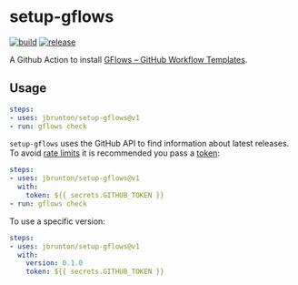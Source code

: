 # setup-gflows

[![build](https://github.com/jbrunton/setup-gflows/workflows/build/badge.svg?branch=develop)](https://github.com/jbrunton/setup-gflows/actions?query=branch%3Adevelop+workflow%3Abuild)
[![release](https://github.com/jbrunton/setup-gflows/workflows/release/badge.svg)](https://github.com/jbrunton/setup-gflows/actions?query=workflow%3Arelease)

A Github Action to install [GFlows – GitHub Workflow Templates](https://github.com/jbrunton/gflows).

## Usage

```yaml
steps:
- uses: jbrunton/setup-gflows@v1
- run: gflows check
```

`setup-gflows` uses the GitHub API to find information about latest releases. To avoid [rate limits](https://developer.github.com/v3/#rate-limiting) it is recommended you pass a [token](https://help.github.com/en/actions/configuring-and-managing-workflows/authenticating-with-the-github_token):

```yaml
steps:
- uses: jbrunton/setup-gflows@v1
  with:
    token: ${{ secrets.GITHUB_TOKEN }}
- run: gflows check
```

To use a specific version:

```yaml
steps:
- uses: jbrunton/setup-gflows@v1
  with:
    version: 0.1.0
    token: ${{ secrets.GITHUB_TOKEN }}
```
